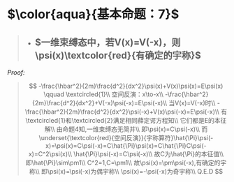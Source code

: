 # $\color{aqua}{基本命题：7}$
> + ## $一维束缚态中，若V(x)=V(-x)，则\psi(x)\textcolor{red}{有确定的宇称}$
_Proof:_
>$$
-\frac{\hbar^2}{2m}\frac{d^2}{dx^2}\psi(x)+V(x)\psi(x)=E\psi(x) \qquad \textcircled{1}\\
空间反演：x\to-x\\
-\frac{\hbar^2}{2m}\frac{d^2}{dx^2}+V(-x)\psi(-x)=E\psi(-x)\\
当V(x)=V(-x)时\\
-\frac{\hbar^2}{2m}\frac{d^2}{dx^2}\psi(-x)+V(x)\psi(-x)=E\psi(-x)\\
有\textcircled{1}和\textcircled{2}满足相同薛定谔方程知\\
它们都是E的本征解\\
由命题4知,一维束缚态无简并\\
即\psi(x)=C\psi(-x)\\
而\underset{\textcolor{red}{空间反演}}{宇称算符}\hat{\Pi}\psi(-x)=\psi(x)=C\psi(-x)=C\hat{\Pi}\psi(x)=C\hat{\Pi}C\psi(-x)=C^2\psi(x)\\
\hat{\Pi}\psi(-x)=C\psi(-x)\\
故C为\hat{\Pi}的本征值\\
即\hat{\Pi}\sim\pm1\\
C^2=1,C=\pm1\\
故\psi(x)=\pm\psi(-x),有确定的宇称\\
即\psi(x)=\psi(-x)为偶宇称\\
\psi(x)=-\psi(-x)为奇宇称\\
Q.E.D
$$